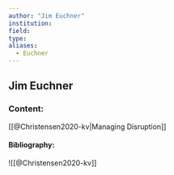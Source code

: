 ```yaml
---
author: "Jim Euchner"
institution:
field:
type:
aliases:
  - Euchner
---
```


## Jim Euchner

### Content:
[[@Christensen2020-kv|Managing Disruption]]

#### Bibliography:

![[@Christensen2020-kv]]